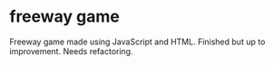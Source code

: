 # freeway game

Freeway game made using JavaScript and HTML. Finished but up to improvement. Needs refactoring.
